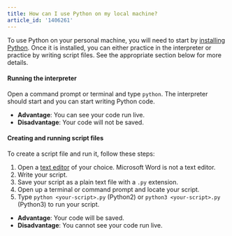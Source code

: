```yaml
---
title: How can I use Python on my local machine?
article_id: '1406261'
---
```


To use Python on your personal machine, you will need to start by [installing Python][1]. Once it is installed, you can either practice in the interpreter or practice by writing script files. See the appropriate section below for more details.

#### Running the interpreter
Open a command prompt or terminal and type `python`. The interpreter should start and you can start writing Python code.

  - **Advantage**: You can see your code run live.
  - **Disadvantage**: Your code will not be saved.


#### Creating and running script files
To create a script file and run it, follow these steps:

  1. Open a [text editor][2] of your choice. Microsoft Word is not a text editor.
  2. Write your script.
  3. Save your script as a plain text file with a `.py` extension.
  4. Open up a terminal or command prompt and locate your script.
  5. Type `python <your-script>.py` (Python2) or `python3 <your-script>.py` (Python3) to run your script.

  - **Advantage**: Your code will be saved.
  - **Disadvantage**: You cannot see your code run live.

  [1]: http://help.codecademy.com/customer/portal/articles/1399161-how-do-i-install-python-on-my-computer-
  [2]: http://en.wikipedia.org/wiki/Text_editor